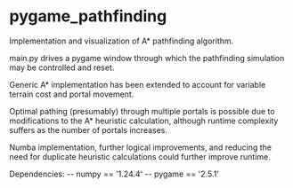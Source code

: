 # pygame_pathfinding
Implementation and visualization of A* pathfinding algorithm.


main.py drives a pygame window through which the pathfinding simulation may be controlled and reset.

Generic A* implementation has been extended to account for variable terrain cost and portal movement.

Optimal pathing (presumably) through multiple portals is possible due to modifications to the A* heuristic calculation, although runtime complexity suffers as the number of portals increases.

Numba implementation, further logical improvements, and reducing the need for duplicate heuristic calculations could further improve runtime.

Dependencies:
-- numpy == '1.24.4'
-- pygame == '2.5.1'

